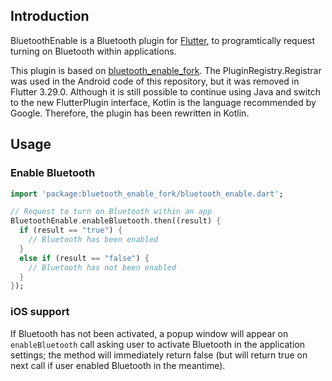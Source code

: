 ## Introduction

BluetoothEnable is a Bluetooth plugin for [Flutter](https://www.flutter.io), to programtically request turning on Bluetooth within applications. 

This plugin is based on [bluetooth_enable_fork](https://github.com/Alystrasz/bluetooth_enable_fork). The PluginRegistry.Registrar was used in the Android code of this repository, but it was removed in Flutter 3.29.0. Although it is still possible to continue using Java and switch to the new FlutterPlugin interface, Kotlin is the language recommended by Google. Therefore, the plugin has been rewritten in Kotlin.

## Usage

### Enable Bluetooth

```dart
import 'package:bluetooth_enable_fork/bluetooth_enable.dart';

// Request to turn on Bluetooth within an app
BluetoothEnable.enableBluetooth.then((result) {
  if (result == "true") {
    // Bluetooth has been enabled
  }
  else if (result == "false") {
    // Bluetooth has not been enabled
  }
});
```

### iOS support

If Bluetooth has not been activated, a popup window will appear on `enableBluetooth` call asking user to activate Bluetooth in the application settings; 
the method will immediately return false (but will return true on next call if user enabled Bluetooth in the meantime).